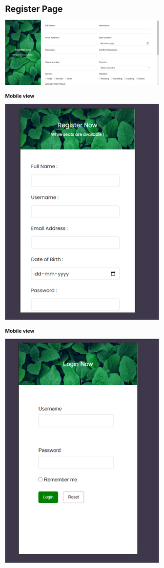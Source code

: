 <h1>Register Page</h1>
<img src="https://github.com/aditiGithub023/TrainingSession2/blob/main/Rdesktop.png" alt="register Desktop">
<h3>Mobile view</h3>
<img src="https://github.com/aditiGithub023/TrainingSession2/blob/main/Rmobile.png" alt="register mobile>


<h1>Login Page</h1>

<img src="https://github.com/aditiGithub023/TrainingSession2/blob/main/login-desktop.png" alt="login desktop">
<h3>Mobile view</h3>
<img src="https://github.com/aditiGithub023/TrainingSession2/blob/main/login-mobile.png"
 alt="login mobile">
 

